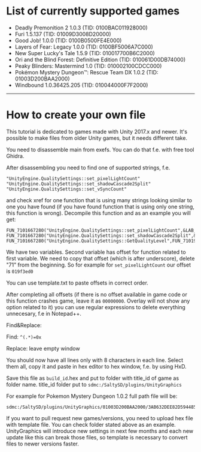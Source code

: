 # List of currently supported games

- Deadly Premonition 2 1.0.3 (TID: 0100BAC011928000)
- Furi 1.5.137 (TID: 01009D3008D20000)
- Good Job! 1.0.0 (TID: 0100B0500FE4E000)
- Layers of Fear: Legacy 1.0.0 (TID: 0100BF5006A7C000)
- New Super Lucky's Tale 1.5.9 (TID: 010017700B6C2000)
- Ori and the Blind Forest: Definitive Edition (TID: 010061D00DB74000)
- Peaky Blinders: Mastermind 1.0 (TID: 010002100CDCC000)
- Pokémon Mystery Dungeon™: Rescue Team DX 1.0.2 (TID: 01003D200BAA2000)
- Windbound 1.0.36425.205 (TID: 010044000F7F2000)

---

# How to create your own file

This tutorial is dedicated to games made with Unity 2017.x and newer. It's possible to make files from older Unity games, but it needs different take.

You need to disassemble main from exefs. You can do that f.e. with free tool Ghidra.

After disassembling you need to find one of supported strings, f.e.

```
"UnityEngine.QualitySettings::set_pixelLightCount"
"UnityEngine.QualitySettings::set_shadowCascade2Split"
"UnityEngine.QualitySettings::set_vSyncCount"
```

and check xref for one function that is using many strings looking similar to one you have found (if you have found function that is using only one string, this function is wrong). Decompile this function and as an example you will get:
```
FUN_7101667280("UnityEngine.QualitySettings::set_pixelLightCount",&LAB_71019f3ed0);
FUN_7101667280("UnityEngine.QualitySettings::set_shadowCascade2Split",&LAB_71019f41d0);
FUN_7101667280("UnityEngine.QualitySettings::GetQualityLevel",FUN_71019f4ac0);
```

We have two variables. Second variable has offset for function related to first variable. We need to copy that offset (which is after underscore), delete "71" from the beginning. So for example for `set_pixelLightCount` our offset is `019f3ed0`

You can use template.txt to paste offsets in correct order.

After completing all offsets (if there is no offset available in game code or this function crashes game, leave it as `00000000`. Overlay will not show any option related to it) you can use regular expressions to delete everything unnecesary, f.e in Notepad++. 

Find&Replace:

Find: `^(.*)=0x`

Replace: leave empty window

You should now have all lines only with 8 characters in each line. 
Select them all, copy it and paste in hex editor to hex window, f.e. by using HxD.

Save this file as `build_id`.hex and put to folder with title_id of game as folder name. title_id folder put to `sdmc:/SaltySD/plugins/UnityGraphics`

For example for Pokemon Mystery Dungeon 1.0.2 full path file will be:
```
sdmc:/SaltySD/plugins/UnityGraphics/01003D200BAA2000/3AB632DEE82D59448599B2291F30994A00000000000000000000000000000000.hex
```

If you want to pull request new games/versions, you need to upload hex file with template file. You can check folder stated above as an example.
UnityGraphics will introduce new settings in next few months and each new update like this can break those files, so template is necessary to convert files to newer versions faster.

